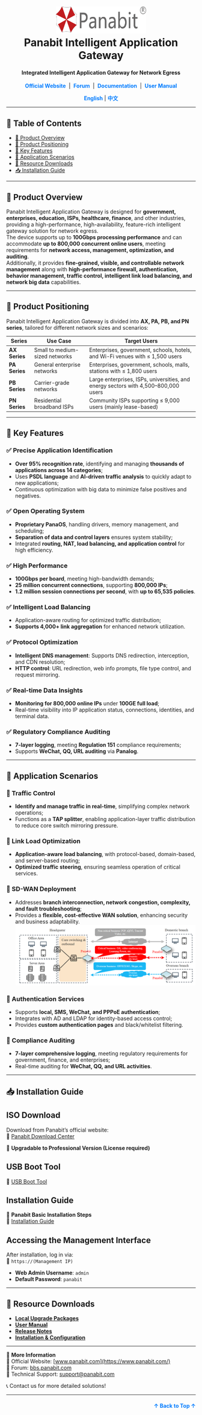 <a name="readme-top"></a>
<h1 align="center">
  <img src="Assets/Panabit.png" alt="Panabit" width="240" height="72">
  <br>
  Panabit Intelligent Application Gateway
</h1>
<h4 align="center">Integrated Intelligent Application Gateway for Network Egress</h4>

<div align="center">
  <a href="https://www.panabit.com/" style="color: #007bff; text-decoration: none; font-weight: bold;">Official Website</a> &nbsp;|&nbsp;
  <a href="https://bbs.panabit.com/" style="color: #007bff; text-decoration: none; font-weight: bold;">Forum</a> &nbsp;|&nbsp;
  <a href="Config/English Version/Panabit Application Gateway Specification" style="color: #007bff; text-decoration: none; font-weight: bold;">Documentation</a> &nbsp;|&nbsp;
  <a href="Guide" style="color: #007bff; text-decoration: none; font-weight: bold;">User Manual</a>
</div>

<p align="center">
  <span style="color: #007bff; font-weight: bold;">English</span> | <a href="README.md" style="color: #007bff; text-decoration: none; font-weight: bold;">中文</a>
</p>

---

## 📖 Table of Contents
- [📌 Product Overview](#-product-overview)
- [🔹 Product Positioning](#-product-positioning)
- [🚀 Key Features](#-key-features)
- [🎯 Application Scenarios](#-application-scenarios)
- [📂 Resource Downloads](#-resource-downloads)
- [📥 Installation Guide](#-installation-guide)

---

## 📌 Product Overview
Panabit Intelligent Application Gateway is designed for **government, enterprises, education, ISPs, healthcare, finance**, and other industries, providing a high-performance, high-availability, feature-rich intelligent gateway solution for network egress.  
The device supports up to **100Gbps processing performance** and can accommodate **up to 800,000 concurrent online users**, meeting requirements for **network access, management, optimization, and auditing**.  
Additionally, it provides **fine-grained, visible, and controllable network management** along with **high-performance firewall, authentication, behavior management, traffic control, intelligent link load balancing, and network big data** capabilities.

---

## 🔹 Product Positioning
Panabit Intelligent Application Gateway is divided into **AX, PA, PB, and PN series**, tailored for different network sizes and scenarios:

| **Series**   | **Use Case**             | **Target Users**                                                     |
|-------------|-------------------------|----------------------------------------------------------------------|
| **AX Series** | Small to medium-sized networks | Enterprises, government, schools, hotels, and Wi-Fi venues with ≤ 1,500 users |
| **PA Series** | General enterprise networks | Enterprises, government, schools, malls, stations with ≤ 1,800 users |
| **PB Series** | Carrier-grade networks | Large enterprises, ISPs, universities, and energy sectors with 4,500–800,000 users |
| **PN Series** | Residential broadband ISPs | Community ISPs supporting ≤ 9,000 users (mainly lease-based) |

---

## 🚀 Key Features

### ✅ Precise Application Identification
- **Over 95% recognition rate**, identifying and managing **thousands of applications across 14 categories**;
- Uses **PSDL language** and **AI-driven traffic analysis** to quickly adapt to new applications;
- Continuous optimization with big data to minimize false positives and negatives.

### ✅ Open Operating System
- **Proprietary PanaOS**, handling drivers, memory management, and scheduling;
- **Separation of data and control layers** ensures system stability;
- Integrated **routing, NAT, load balancing, and application control** for high efficiency.

### ✅ High Performance
- **100Gbps per board**, meeting high-bandwidth demands;
- **25 million concurrent connections**, supporting **800,000 IPs**;
- **1.2 million session connections per second**, with **up to 65,535 policies**.

### ✅ Intelligent Load Balancing
- Application-aware routing for optimized traffic distribution;
- **Supports 4,000+ link aggregation** for enhanced network utilization.

### ✅ Protocol Optimization
- **Intelligent DNS management**: Supports DNS redirection, interception, and CDN resolution;
- **HTTP control**: URL redirection, web info prompts, file type control, and request mirroring.

### ✅ Real-time Data Insights
- **Monitoring for 800,000 online IPs** under **100GE full load**;
- Real-time visibility into IP application status, connections, identities, and terminal data.

### ✅ Regulatory Compliance Auditing
- **7-layer logging**, meeting **Regulation 151** compliance requirements;
- Supports **WeChat, QQ, URL auditing** via **Panalog**.

---

## 🎯 Application Scenarios

### 📌 Traffic Control
- **Identify and manage traffic in real-time**, simplifying complex network operations;
- Functions as a **TAP splitter**, enabling application-layer traffic distribution to reduce core switch mirroring pressure.

### 📌 Link Load Optimization
- **Application-aware load balancing**, with protocol-based, domain-based, and server-based routing;
- **Optimized traffic steering**, ensuring seamless operation of critical services.

### 📌 SD-WAN Deployment
- Addresses **branch interconnection, network congestion, complexity, and fault troubleshooting**;
- Provides a **flexible, cost-effective WAN solution**, enhancing security and business adaptability.  
  ![SD-WAN](Assets/SDWAN_EN.png)

### 📌 Authentication Services
- Supports **local, SMS, WeChat, and PPPoE authentication**;
- Integrates with AD and LDAP for identity-based access control;
- Provides **custom authentication pages** and black/whitelist filtering.

### 📌 Compliance Auditing
- **7-layer comprehensive logging**, meeting regulatory requirements for government, finance, and enterprises;
- Real-time auditing for **WeChat, QQ, and URL activities**.

---

## 📥 Installation Guide
## ISO Download
Download from Panabit’s official website:  
🔗 [Panabit Download Center](https://www.panabit.com/download)

📌 **Upgradable to Professional Version (License required)**

## USB Boot Tool
🔗 [USB Boot Tool](http://bbs.panabit.com/thread-11407-1-1.html)

## Installation Guide
📖 **Panabit Basic Installation Steps**  
🔗 [Installation Guide](https://bbs.panabit.com/thread-23842-1-1.html)

## Accessing the Management Interface
After installation, log in via:  
🔗 `https://(Management IP)`  

- **Web Admin Username**: `admin`
- **Default Password**: `panabit`

---

## 📂 Resource Downloads

- **[Local Upgrade Packages](package/)**  
- **[User Manual](Guide/)**  
- **[Release Notes](Guide/)**  
- **[Installation & Configuration](Config/)**  

---

📢 **More Information**  
🔗 Official Website: [www.panabit.com](https://www.panabit.com/)  
🔗 Forum: [bbs.panabit.com](https://bbs.panabit.com/)  
🔗 Technical Support: support@panabit.com

📞 Contact us for more detailed solutions!

---

<p align="right" style="font-size: 14px; color: #555; margin-top: 20px;">
  <a href="#readme-top" style="text-decoration: none; color: #007bff; font-weight: bold;">↑ Back to Top ↑</a>
</p>

